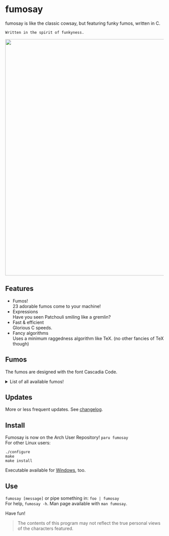 # fumosay
fumosay is like the classic cowsay, but featuring funky fumos, written in C.

```
Written in the spirit of funkyness.
```

<img src="https://github.com/randomtwdude/fumosay/assets/105645765/2375b4d5-abe7-47ef-97c7-2fedc9ba84a9" width=750>

## Features
- Fumos!<br>
  23 adorable fumos come to your machine!
- Expressions<br>
  Have you seen Patchouli smiling like a gremlin?
- Fast & efficient<br>
  Glorious C speeds.
- Fancy algorithms<br>
  Uses a minimum raggedness algorithm like TeX. (no other fancies of TeX though)

## Fumos
The fumos are designed with the font Cascadia Code.

<details>
  <summary>List of all available fumos!</summary>

  - Hakurei Reimu
  - Patchouli Knowledge
  - Kirisame Marisa
  - Flandre Scarlet
  - Yorigami Joon
  - Komeiji Koishi
  - Houraisan Kaguya
  - Fujiwara no Mokou
  - Saigyouji Yuyuko
  - Konpaku Youmu
  - Remilia Scarlet
  - Kochiya Sanae
  - Inaba Tewi
  - Yakumo Yukari
  - Komeiji Satori
  - Alice Margatroid
  - Hinanawi Tenshi
  - Cirno
  - Shameimaru Aya
  - Izayoi Sakuya
  - Inu Sakuya
  - Moriya Suwako
  - Hong Meiling
</details>

## Updates
More or less frequent updates. See [changelog](changelog.md).

## Install
Fumosay is now on the Arch User Repository! `paru fumosay`<br>
For other Linux users:
```
./configure
make
make install
```
Executable available for [Windows](https://github.com/randomtwdude/fumosay/releases/tag/fumo1.0w), too.

## Use
`fumosay [message]` or pipe something in: `foo | fumosay`<br>
For help, `fumosay -h`.
Man page available with `man fumosay`.

Have fun!

> The contents of this program may not reflect the true personal views of the characters featured.
